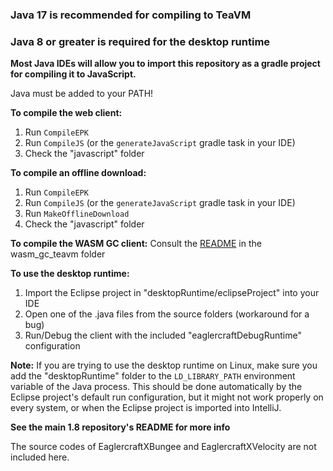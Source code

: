 ### Java 17 is recommended for compiling to TeaVM

### Java 8 or greater is required for the desktop runtime

**Most Java IDEs will allow you to import this repository as a gradle project for compiling it to JavaScript.**

Java must be added to your PATH!

**To compile the web client:**
1. Run `CompileEPK`
2. Run `CompileJS` (or the `generateJavaScript` gradle task in your IDE)
3. Check the "javascript" folder

**To compile an offline download:**
1. Run `CompileEPK`
2. Run `CompileJS` (or the `generateJavaScript` gradle task in your IDE)
3. Run `MakeOfflineDownload`
4. Check the "javascript" folder

**To compile the WASM GC client:**
Consult the [README](wasm_gc_teavm/README.md) in the wasm_gc_teavm folder

**To use the desktop runtime:**
1. Import the Eclipse project in "desktopRuntime/eclipseProject" into your IDE
2. Open one of the .java files from the source folders (workaround for a bug)
3. Run/Debug the client with the included "eaglercraftDebugRuntime" configuration

**Note:** If you are trying to use the desktop runtime on Linux, make sure you add the "desktopRuntime" folder to the `LD_LIBRARY_PATH` environment variable of the Java process. This should be done automatically by the Eclipse project's default run configuration, but it might not work properly on every system, or when the Eclipse project is imported into IntelliJ.

**See the main 1.8 repository's README for more info**

The source codes of EaglercraftXBungee and EaglercraftXVelocity are not included here.